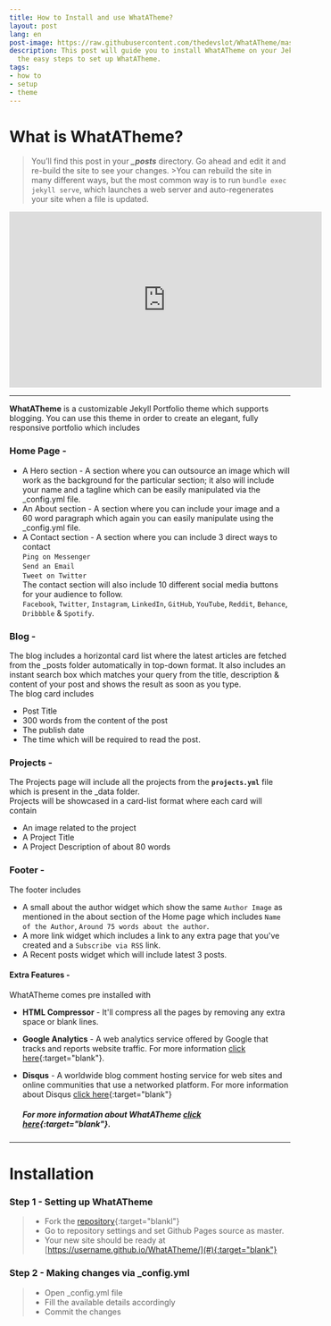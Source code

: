 ```yaml
---
title: How to Install and use WhatATheme?
layout: post
lang: en
post-image: https://raw.githubusercontent.com/thedevslot/WhatATheme/master/assets/images/How%20to%20install%20and%20use%20WhatATheme.png?token=AHMQUEPHRKQFL5FS624RDJ26Z64HK
description: This post will guide you to install WhatATheme on your Jekyll site, follow
  the easy steps to set up WhatATheme.
tags:
- how to
- setup
- theme
---
```


# What is WhatATheme?
>You’ll find this post in your ***_posts*** directory. Go ahead and edit it and re-build the site to see your changes. >You can rebuild the site in many different ways, but the most common way is to run `bundle exec jekyll serve`, which launches a web server and auto-regenerates your site when a file is updated.

<iframe width="560" height="315" src="https://www.youtube.com/embed/VfPa2c9kwhQ" frameborder="0" allow="accelerometer; autoplay; encrypted-media; gyroscope; picture-in-picture" allowfullscreen></iframe>

---

**WhatATheme** is a customizable Jekyll Portfolio theme which supports blogging. You can use this theme in order to create an elegant, fully responsive portfolio which includes

### Home Page -
* A Hero section - A section where you can outsource an image which will work as the background for the particular section; it also will include your name and a tagline which can be easily manipulated via the _config.yml file.
* An About section - A section where you can include your image and a 60 word paragraph which again you can easily manipulate using the _config.yml file.
* A Contact section - A section where you can include 3 direct ways to contact<br>
`Ping on Messenger`<br>
`Send an Email`<br>
`Tweet on Twitter`<br>
The contact section will also include 10 different social media buttons for your audience to follow.<br>
`Facebook`, `Twitter`, `Instagram`, `LinkedIn`, `GitHub`, `YouTube`, `Reddit`, `Behance`, `Dribbble` & `Spotify`.

### Blog -
The blog includes a horizontal card list where the latest articles are fetched from the _posts folder automatically in top-down format. It also includes an instant search box which matches your query from the title, description & content of your post and shows the result as soon as you type.<br>
The blog card includes
* Post Title
* 300 words from the content of the post
* The publish date
* The time which will be required to read the post.

### Projects -
The Projects page will include all the projects from the **`projects.yml`** file which is present in the _data folder.<br>
Projects will be showcased in a card-list format where each card will contain
* An image related to the project
* A Project Title
* A Project Description of about 80 words

### Footer -
The footer includes
* A small about the author widget which show the same `Author Image` as mentioned in the about section of the Home page which includes `Name of the Author`, `Around 75 words about the author`.
* A more link widget which includes a link to any extra page that you've created and a `Subscribe via RSS` link.
* A Recent posts widget which will include latest 3 posts.

#### Extra Features -
WhatATheme comes pre installed with
* **HTML Compressor** - It'll compress all the pages by removing any extra space or blank lines.
* **Google Analytics** - A web analytics service offered by Google that tracks and reports website traffic. For more information [click here](https://analytics.google.com){:target="blank"}.
* **Disqus** - A worldwide blog comment hosting service for web sites and online communities that use a networked platform. For more information about Disqus [click here](https://help.disqus.com/en/articles/1717053-what-is-disqus){:target="blank"}

	##### For more information about WhatATheme [click here](https://github.com/thedevslot/WhatATheme/blob/gh-pages/README.md){:target="blank"}.

---

# Installation
### Step 1 - Setting up WhatATheme
> * Fork the [repository](https://github.com/thedevslot/WhatATheme/tree/master){:target="blankl"}
> * Go to repository settings and set Github Pages source as master.
> * Your new site should be ready at [https://username.github.io/WhatATheme/](#){:target="blank"}

### Step 2 - Making changes via **_config.yml**
> * Open _config.yml file
> * Fill the available details accordingly
> * Commit the changes
